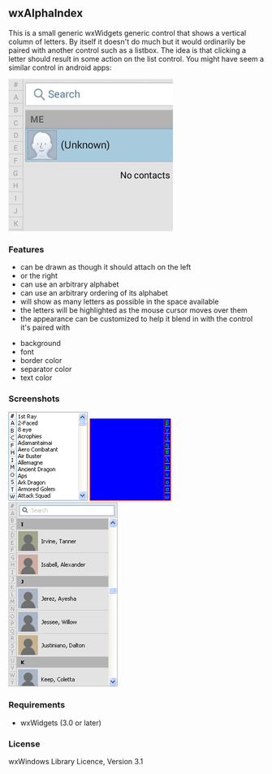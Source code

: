 ## wxAlphaIndex

This is a small generic wxWidgets generic control that shows a vertical column of letters.  By itself it doesn't do much but it would ordinarily be paired with another control such as a listbox.  The idea is that clicking a letter should result in some action on the list control.  You might have seem a similar control in android apps:

![Android example](https://github.com/NewPagodi/wxAlphaIndex/blob/master/docs/android.jpg "Android example") 

### Features
* can be drawn as though it should attach on the left
* or the right
* can use an arbitrary alphabet
* can use an arbitrary ordering of its alphabet
* will show as many letters as possible in the space available
* the letters will be highlighted as the mouse cursor moves over them
* the appearance can be customized to help it blend in with the control it's paired with
 + background
 + font
 + border color
 + separator color
 + text color

### Screenshots
![Listbox example](https://github.com/NewPagodi/wxAlphaIndex/blob/master/docs/list.png "Listbox example") 
![panel example](https://github.com/NewPagodi/wxAlphaIndex/blob/master/docs/panel.png "panel example")
![contacts example](https://github.com/NewPagodi/wxAlphaIndex/blob/master/docs/contacts.png "contacts example")
 
### Requirements
* wxWidgets (3.0 or later)

### License
wxWindows Library Licence, Version 3.1